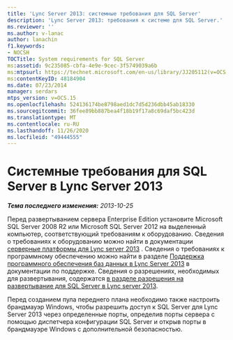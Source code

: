 ```yaml
---
title: 'Lync Server 2013: системные требования для SQL Server'
description: 'Lync Server 2013: требования к системе для SQL Server.'
ms.reviewer: ''
ms.author: v-lanac
author: lanachin
f1.keywords:
- NOCSH
TOCTitle: System requirements for SQL Server
ms:assetid: 9c235085-cbfa-4e9e-9cec-3f5749039a6b
ms:mtpsurl: https://technet.microsoft.com/en-us/library/JJ205112(v=OCS.15)
ms:contentKeyID: 48184904
ms.date: 07/23/2014
manager: serdars
mtps_version: v=OCS.15
ms.openlocfilehash: 524136174be8798aed1dc7d5d236dbb45ab18330
ms.sourcegitcommit: 36fee89bb887bea4f18b19f17a8c69daf5bc423d
ms.translationtype: MT
ms.contentlocale: ru-RU
ms.lasthandoff: 11/26/2020
ms.locfileid: "49444555"
---
```

# <a name="system-requirements-for-sql-server-in-lync-server-2013"></a>Системные требования для SQL Server в Lync Server 2013

<div data-xmlns="http://www.w3.org/1999/xhtml">

<div class="topic" data-xmlns="http://www.w3.org/1999/xhtml" data-msxsl="urn:schemas-microsoft-com:xslt" data-cs="https://msdn.microsoft.com/">

<div data-asp="https://msdn2.microsoft.com/asp">



</div>

<div id="mainSection">

<div id="mainBody">

<span> </span>

_**Тема последнего изменения:** 2013-10-25_

Перед развертыванием сервера Enterprise Edition установите Microsoft SQL Server 2008 R2 или Microsoft SQL Server 2012 на выделенный компьютер, соответствующий требованиям к оборудованию. Сведения о требованиях к оборудованию можно найти в документации [серверные платформы для Lync server 2013](lync-server-2013-server-hardware-platforms.md) . Сведения о требованиях к программному обеспечению можно найти в разделе [Поддержка программного обеспечения баз данных в Lync Server 2013](lync-server-2013-database-software-support.md) в документации по поддержке. Сведения о разрешениях, необходимых для развертывания, содержатся [в разделе разрешения на развертывание для SQL Server в Lync server 2013](lync-server-2013-deployment-permissions-for-sql-server.md).

Перед созданием пула переднего плана необходимо также настроить брандмауэр Windows, чтобы разрешить доступ к SQL Server для Lync Server 2013 через определенные порты, определив порты сервера с помощью диспетчера конфигурации SQL Server и открыв порты в брандмауэре Windows с дополнительной безопасностью.

</div>

<span> </span>

</div>

</div>

</div>

